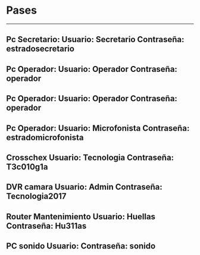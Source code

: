 <!-- TITLE: Pases -->
<!-- SUBTITLE: Usuarios - Contraseñas -->

# Pases
-----
**Pc Secretario:**
Usuario: Secretario
Contraseña: estradosecretario
-----

**Pc Operador:**
Usuario: Operador
Contraseña: operador
-----

**Pc Operador:**
Usuario: Operador
Contraseña: operador
-----

**Pc Operador:**
Usuario: Microfonista
Contraseña: estradomicrofonista
-----
**Crosschex**
Usuario: Tecnologia
Contraseña: T3c010g1a
-----
**DVR camara**
Usuario: Admin
Contraseña: Tecnologia2017
-----
**Router Mantenimiento**
Usuario: Huellas
Contraseña: Hu311as
-----
**PC sonido**
Usuario: 
Contraseña: sonido
-----